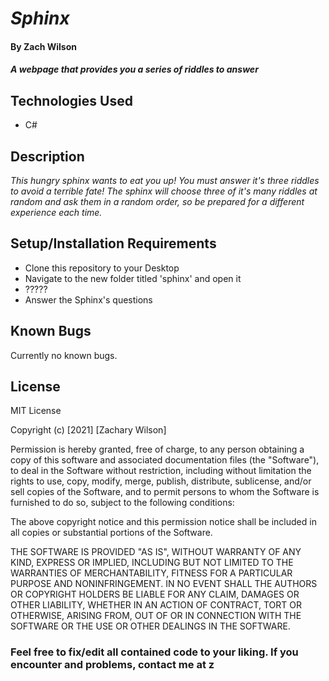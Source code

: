 # _Sphinx_

#### By **Zach Wilson**

#### _A webpage that provides you a series of riddles to answer_

## Technologies Used

* C#

## Description

_This hungry sphinx wants to eat you up! You must answer it's three riddles to avoid a terrible fate! The sphinx will choose three of it's many riddles at random and ask them in a random order, so be prepared for a different experience each time._

## Setup/Installation Requirements

* Clone this repository to your Desktop
* Navigate to the new folder titled 'sphinx' and open it
* ?????
* Answer the Sphinx's questions 

## Known Bugs

Currently no known bugs.

## License

MIT License

Copyright (c) [2021] [Zachary Wilson]

Permission is hereby granted, free of charge, to any person obtaining a copy
of this software and associated documentation files (the "Software"), to deal
in the Software without restriction, including without limitation the rights
to use, copy, modify, merge, publish, distribute, sublicense, and/or sell
copies of the Software, and to permit persons to whom the Software is
furnished to do so, subject to the following conditions:

The above copyright notice and this permission notice shall be included in all
copies or substantial portions of the Software.

THE SOFTWARE IS PROVIDED "AS IS", WITHOUT WARRANTY OF ANY KIND, EXPRESS OR
IMPLIED, INCLUDING BUT NOT LIMITED TO THE WARRANTIES OF MERCHANTABILITY,
FITNESS FOR A PARTICULAR PURPOSE AND NONINFRINGEMENT. IN NO EVENT SHALL THE
AUTHORS OR COPYRIGHT HOLDERS BE LIABLE FOR ANY CLAIM, DAMAGES OR OTHER
LIABILITY, WHETHER IN AN ACTION OF CONTRACT, TORT OR OTHERWISE, ARISING FROM,
OUT OF OR IN CONNECTION WITH THE SOFTWARE OR THE USE OR OTHER DEALINGS IN THE
SOFTWARE.

### Feel free to fix/edit all contained code to your liking. If you encounter and problems, contact me at z